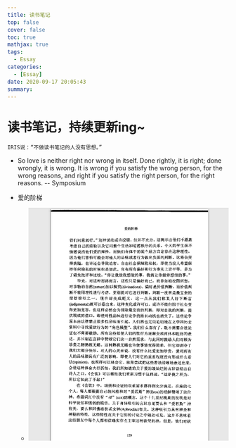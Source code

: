 ```yaml
---
title: 读书笔记
top: false
cover: false
toc: true
mathjax: true
tags:
  - Essay
categories:
  - [Essay]
date: 2020-09-17 20:05:43
summary:
---
```


# 读书笔记，持续更新ing~
`IRIS说：“不做读书笔记的人没有思想。”`

- So love is neither right nor wrong in itself. Done rightly, it is right; done wrongly, it is wrong. It is wrong if you satisfy the wrong person, for the wrong reasons, and right if you satisfy the right person, for the right reasons. -- Symposium

- 爱的阶梯
  - ![读书笔记-2020-09-20-10-12-51](https://raw.githubusercontent.com/doutv/Picbed/master/img/%E8%AF%BB%E4%B9%A6%E7%AC%94%E8%AE%B0-2020-09-20-10-12-51)